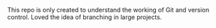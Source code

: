This repo is only created to understand the working of Git and version control. Loved the idea of branching in large projects. 
